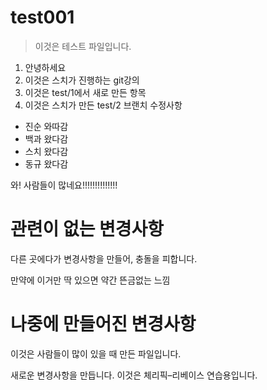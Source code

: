 # test001

> 이것은 테스트 파일입니다.

1. 안녕하세요
2. 이것은 스치가 진행하는 git강의
3. 이것은 test/1에서 새로 만든 항목
4. 이것은 스치가 만든 test/2 브랜치 수정사항

* 진순 와따감
* 백과 왔다감
* 스치 왔다감
* 동규 왔다감

와! 사람들이 많네요!!!!!!!!!!!!!!

# 관련이 없는 변경사항

다른 곳에다가 변경사항을 만들어, 충돌을 피합니다.

만약에 이거만 딱 있으면 약간
뜬금없는 느낌

# 나중에 만들어진 변경사항

이것은 사람들이 많이 있을 때 만든 파일입니다.

새로운 변경사항을 만듭니다.
이것은 체리픽–리베이스 연습용입니다.
